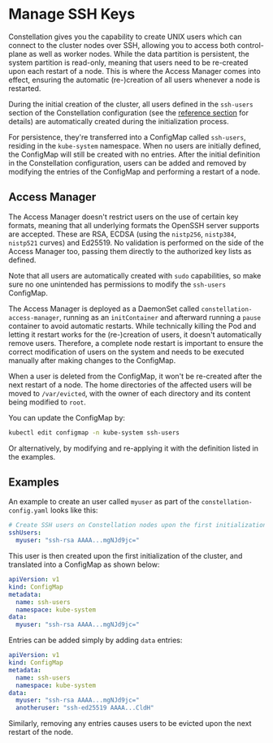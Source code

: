 # Manage SSH Keys

Constellation gives you the capability to create UNIX users which can connect to the cluster nodes over SSH, allowing you to access both control-plane as well as worker nodes. While the data partition is persistent, the system partition is read-only, meaning that users need to be re-created upon each restart of a node. This is where the Access Manager comes into effect, ensuring the automatic (re-)creation of all users whenever a node is restarted.

During the initial creation of the cluster, all users defined in the `ssh-users` section of the Constellation configuration (see the [reference section](../reference/config.md) for details) are automatically created during the initialization process.

For persistence, they're transferred into a ConfigMap called `ssh-users`, residing in the `kube-system` namespace. When no users are initially defined, the ConfigMap will still be created with no entries. After the initial definition in the Constellation configuration, users can be added and removed by modifying the entries of the ConfigMap and performing a restart of a node.

## Access Manager
The Access Manager doesn't restrict users on the use of certain key formats, meaning that all underlying formats the OpenSSH server supports are accepted. These are RSA, ECDSA (using the `nistp256`, `nistp384`, `nistp521` curves) and Ed25519. No validation is performed on the side of the Access Manager too, passing them directly to the authorized key lists as defined.

Note that all users are automatically created with `sudo` capabilities, so make sure no one unintended has permissions to modify the `ssh-users` ConfigMap.

The Access Manager is deployed as a DaemonSet called `constellation-access-manager`, running as an `initContainer` and afterward running a `pause` container to avoid automatic restarts. While technically killing the Pod and letting it restart works for the (re-)creation of users, it doesn't automatically remove users. Therefore, a complete node restart is important to ensure the correct modification of users on the system and needs to be executed manually after making changes to the ConfigMap.

When a user is deleted from the ConfigMap, it won't be re-created after the next restart of a node. The home directories of the affected users will be moved to `/var/evicted`, with the owner of each directory and its content being modified to `root`.

You can update the ConfigMap by:
```bash
kubectl edit configmap -n kube-system ssh-users
```

Or alternatively, by modifying and re-applying it with the definition listed in the examples.

## Examples
An example to create an user called `myuser` as part of the `constellation-config.yaml` looks like this:

```yaml
# Create SSH users on Constellation nodes upon the first initialization of the cluster.
sshUsers:
  myuser: "ssh-rsa AAAA...mgNJd9jc="
```

This user is then created upon the first initialization of the cluster, and translated into a ConfigMap as shown below:

```yaml
apiVersion: v1
kind: ConfigMap
metadata:
  name: ssh-users
  namespace: kube-system
data:
  myuser: "ssh-rsa AAAA...mgNJd9jc="
```

Entries can be added simply by adding `data` entries:

```yaml
apiVersion: v1
kind: ConfigMap
metadata:
  name: ssh-users
  namespace: kube-system
data:
  myuser: "ssh-rsa AAAA...mgNJd9jc="
  anotheruser: "ssh-ed25519 AAAA...CldH"
```

Similarly, removing any entries causes users to be evicted upon the next restart of the node.
